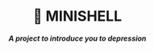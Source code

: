 <h1 align="center">
	📖 MINISHELL
</h1>
<p align="center">
	<b><i>A project to introduce you to depression <a href="https://www.freeiconspng.com/img/45773"></a></i></b><br>
</p>